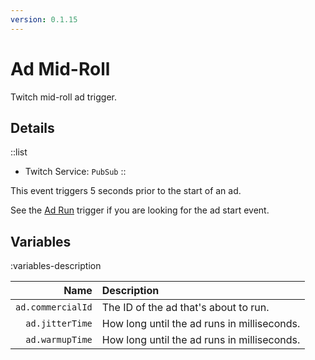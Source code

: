 ```yaml
---
version: 0.1.15
---
```


# Ad Mid-Roll
Twitch mid-roll ad trigger.

## Details
::list
- Twitch Service: `PubSub`
::

This event triggers 5 seconds prior to the start of an ad.

See the [Ad Run](/api/triggers/platforms/twitch/ad-run) trigger if you are looking for the ad start event.

## Variables
:variables-description

Name | Description
----:|:------------
`ad.commercialId` | The ID of the ad that's about to run.
`ad.jitterTime` | How long until the ad runs in milliseconds.
`ad.warmupTime` | How long until the ad runs in milliseconds.